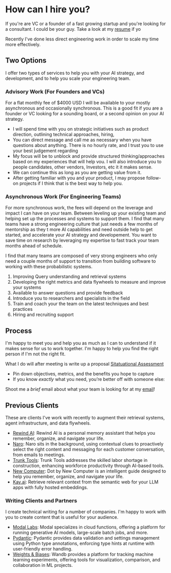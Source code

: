 # How can I hire you?

If you're are VC or a founder of a fast growing startup and you're looking for a consultant. I could be your guy. Take a look at my [resume](https://jxnl.co) if yo

Recently I've done less direct engineering work in order to scale my time more effectively.

## Two Options

I offer two types of services to help you with your AI strategy, and development, and to help you scale your engineering team.

### Advisory Work (For Founders and VCs)

For a flat monthly fee of $4000 USD I will be available to your mostly asynchronous and occasionally synchronous. This is a good fit if you are a founder or VC looking for a sounding board, or a second opinion on your AI strategy.

- I will spend time with you on strategic initiatives such as product direction, outlining technical approaches, hiring,
- You can direct message and call me as necessary when you have questions about anything. There is no hourly rate, and I trust you to use your best judgement regarding
- My focus will be to unblock and provide structured thinking/approaches based on my experiences that will help vou. I will also introduce you to people candidates, other vendors, Investors, etc it it makes sense.
- We can continue this as long as you are getting value from it.
- After getting familiar with you and your product, I may propose follow-on projects if I think that is the best way to help you.

### Asynchronous Work (For Engineering Teams)

For more synchronous work, the fees will depend on the leverage and impact I can have on your team. Between leveling up your existing team and helping set up the processes and systems to support them. I find that many teams have a strong engineering culture that just needs a few months of mentorship as they t more AI capabilities and need outside help to get started, and accelerate your AI strategy and developement. You want to save time on research by leveraging my expertise to fast track your team months ahead of schedule.

I find that many teams are composed of very strong engineers who only need a couple months of support to transition from building software to working with these probabilistic systems.

1. Improving Query understanding and retrieval systems
2. Developing the right metrics and data flywheels to measure and improve your systems
3. Available to answer questions and provide feedback
4. Introduce you to researchers and specialists in the field
5. Train and coach your the team on the latest techniques and best practices
6. Hiring and recruiting support

## Process

I'm happy to meet you and help you as much as I can to understand if it makes sense for us to work together. I'm happy to help you find the right person if I'm not the right fit.

What I do will after meeting is write up a proposal [Sitatuational Assessment](./assessment.md)

- Pin down objectives, metrics, and the benefits you hope to capture
- If you know _exactly_ what you need, you’re better off with someone else:

Shoot me a _brief_ email about what your team is looking for at my [email](mailto:jason+hire@jxnl.co)!

## Previous Clients

These are clients I've work with recently to augment their retrieval systems, agent infrastructure, and data flywheels.

- [Rewind AI](http://rewind.ai): Rewind AI is a personal memory assistant that helps you remember, organize, and navigate your life.
- [Naro](http://narohq.com): Naro sits in the background, using contextual clues to proactively select the right content and messaging for each customer conversation, from emails to meetings.
- [Trunk Tools](https://trunktools.com/): Trunk Tools addresses the skilled labor shortage in construction, enhancing workforce productivity through AI-based tools.
- [New Computer](http://new.computer): Dot by New Computer is an intelligent guide designed to help you remember, organize, and navigate your life.
- [Kay.ai](http://Kay.ai): Retrieve relevant context from the semantic web for your LLM apps with fully hosted embeddings.

### Writing Clients and Partners

I create technical writing for a number of companies. I'm happy to work with you to create content that is useful for your audience.

- [Modal Labs](https://modal.com/): Modal specializes in cloud functions, offering a platform for running generative AI models, large-scale batch jobs, and more.
- [Pydantic](http://pydantic.dev): Pydantic provides data validation and settings management using Python type annotations, enforcing type hints at runtime with user-friendly error handling.
- [Weights & Biases](https://wandb.ai/): Wandb provides a platform for tracking machine learning experiments, offering tools for visualization, comparison, and collaboration in ML projects.
